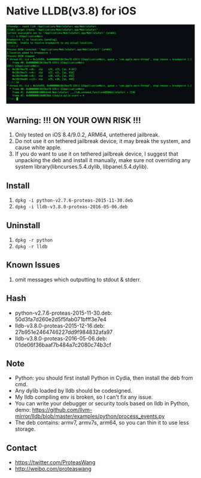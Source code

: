 # Native LLDB(v3.8) for iOS

![](./lldb-iOS.png)

## Warning: !!! ON YOUR OWN RISK !!!
1. Only tested on iOS 8.4/9.0.2, ARM64, untethered jailbreak.
2. Do not use it on tethered jailbreak device, it may break the system, and cause white apple.
3. If you do want to use it on tethered jailbreak device, I suggest that unpacking the deb and install it manually, make sure not overriding any system library(libncurses.5.4.dylib, libpanel.5.4.dylib).

## Install
1. `dpkg -i python-v2.7.6-proteas-2015-11-30.deb`
2. `dpkg -i lldb-v3.8.0-proteas-2016-05-06.deb`

## Uninstall
1. `dpkg -r python`
2. `dpkg -r lldb`

## Known Issues
1. omit messages which outputting to stdout & stderr.

## Hash
* python-v2.7.6-proteas-2015-11-30.deb: 50d3fa7d260e2d5f5fab071bfff3e7e4
* lldb-v3.8.0-proteas-2015-12-16.deb:   27b951e2464746227dd9f984832afa97
* lldb-v3.8.0-proteas-2016-05-06.deb:   01de06f36baaf7b484a7c2080c74b3cf

## Note
* Python: you should first install Python in Cydia, then install the deb from cmd.
* Any dylib loaded by lldb should be codesigned.
* My lldb compiling env is broken, so I can't fix any issue.
* You can write your debugger or security tools based on lldb in Python, demo: https://github.com/llvm-mirror/lldb/blob/master/examples/python/process_events.py
* The deb contains: armv7, armv7s, arm64, so you can thin it to use less storage.

## Contact
* https://twitter.com/ProteasWang
* http://weibo.com/proteaswang

